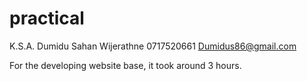 # practical

K.S.A. Dumidu Sahan Wijerathne
0717520661
Dumidus86@gmail.com

For the developing website base, it took around 3 hours.
